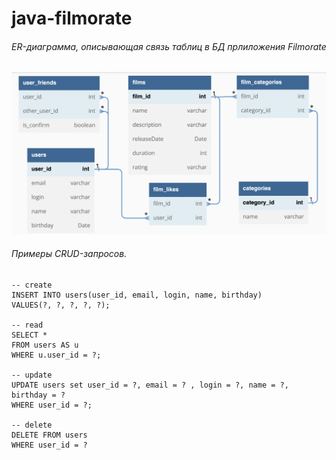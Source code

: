 # java-filmorate
[//]: # (Template repository for Filmorate project.)
###### ER-диаграмма, описывающая связь таблиц в БД прлиложения *Filmorate*
<img src="src/main/resources/static/ER.png">

###### Примеры CRUD-запросов.
```postgresql
-- create
INSERT INTO users(user_id, email, login, name, birthday)
VALUES(?, ?, ?, ?, ?);

-- read
SELECT *
FROM users AS u
WHERE u.user_id = ?;

-- update
UPDATE users set user_id = ?, email = ? , login = ?, name = ?, birthday = ? 
WHERE user_id = ?;

-- delete
DELETE FROM users 
WHERE user_id = ?
```